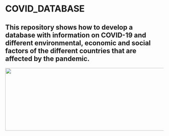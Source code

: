 # COVID_DATABASE
## This repository shows how to develop a database with information on COVID-19 and different environmental, economic and social factors of the different countries that are affected by the pandemic.
<p align="center">
  <img src='https://www.hoyesarte.com/wp-content/uploads/2020/03/covid-19.jpg' width="800" height="200" />
</p>
